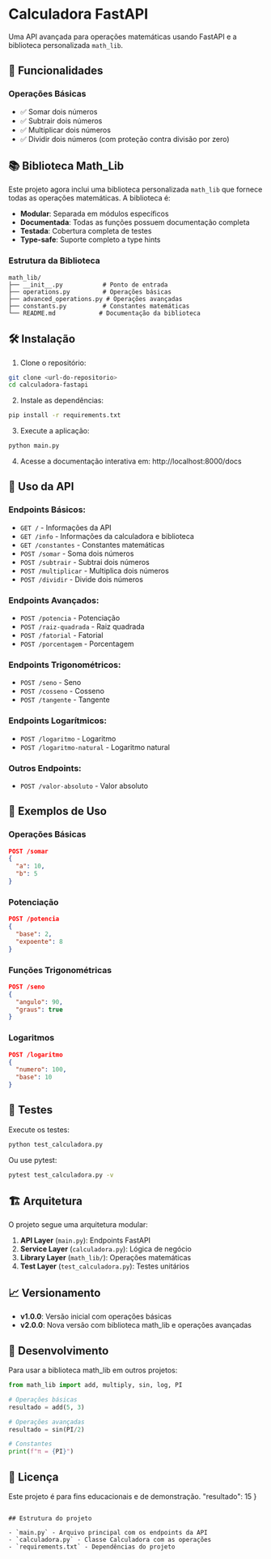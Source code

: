 # Calculadora FastAPI

Uma API avançada para operações matemáticas usando FastAPI e a biblioteca personalizada `math_lib`.

## 🚀 Funcionalidades

### Operações Básicas
- ✅ Somar dois números
- ✅ Subtrair dois números  
- ✅ Multiplicar dois números
- ✅ Dividir dois números (com proteção contra divisão por zero)

## 📚 Biblioteca Math_Lib

Este projeto agora inclui uma biblioteca personalizada `math_lib` que fornece todas as operações matemáticas. A biblioteca é:

- **Modular**: Separada em módulos específicos
- **Documentada**: Todas as funções possuem documentação completa
- **Testada**: Cobertura completa de testes
- **Type-safe**: Suporte completo a type hints

### Estrutura da Biblioteca

```
math_lib/
├── __init__.py           # Ponto de entrada
├── operations.py         # Operações básicas
├── advanced_operations.py # Operações avançadas
├── constants.py          # Constantes matemáticas
└── README.md            # Documentação da biblioteca
```

## 🛠️ Instalação

1. Clone o repositório:
```bash
git clone <url-do-repositorio>
cd calculadora-fastapi
```

2. Instale as dependências:
```bash
pip install -r requirements.txt
```

3. Execute a aplicação:
```bash
python main.py
```

4. Acesse a documentação interativa em: http://localhost:8000/docs

## 📖 Uso da API

### Endpoints Básicos:

- `GET /` - Informações da API
- `GET /info` - Informações da calculadora e biblioteca
- `GET /constantes` - Constantes matemáticas
- `POST /somar` - Soma dois números
- `POST /subtrair` - Subtrai dois números
- `POST /multiplicar` - Multiplica dois números
- `POST /dividir` - Divide dois números

### Endpoints Avançados:

- `POST /potencia` - Potenciação
- `POST /raiz-quadrada` - Raiz quadrada
- `POST /fatorial` - Fatorial
- `POST /porcentagem` - Porcentagem

### Endpoints Trigonométricos:

- `POST /seno` - Seno
- `POST /cosseno` - Cosseno
- `POST /tangente` - Tangente

### Endpoints Logarítmicos:

- `POST /logaritmo` - Logaritmo
- `POST /logaritmo-natural` - Logaritmo natural

### Outros Endpoints:

- `POST /valor-absoluto` - Valor absoluto

## 📝 Exemplos de Uso

### Operações Básicas

```json
POST /somar
{
  "a": 10,
  "b": 5
}
```

### Potenciação

```json
POST /potencia
{
  "base": 2,
  "expoente": 8
}
```

### Funções Trigonométricas

```json
POST /seno
{
  "angulo": 90,
  "graus": true
}
```

### Logaritmos

```json
POST /logaritmo
{
  "numero": 100,
  "base": 10
}
```

## 🧪 Testes

Execute os testes:

```bash
python test_calculadora.py
```

Ou use pytest:

```bash
pytest test_calculadora.py -v
```

## 🏗️ Arquitetura

O projeto segue uma arquitetura modular:

1. **API Layer** (`main.py`): Endpoints FastAPI
2. **Service Layer** (`calculadora.py`): Lógica de negócio
3. **Library Layer** (`math_lib/`): Operações matemáticas
4. **Test Layer** (`test_calculadora.py`): Testes unitários

## 📈 Versionamento

- **v1.0.0**: Versão inicial com operações básicas
- **v2.0.0**: Nova versão com biblioteca math_lib e operações avançadas

## 🔧 Desenvolvimento

Para usar a biblioteca math_lib em outros projetos:

```python
from math_lib import add, multiply, sin, log, PI

# Operações básicas
resultado = add(5, 3)

# Operações avançadas
resultado = sin(PI/2)

# Constantes
print(f"π = {PI}")
```

## 📄 Licença

Este projeto é para fins educacionais e de demonstração.
  "resultado": 15
}
```

## Estrutura do projeto

- `main.py` - Arquivo principal com os endpoints da API
- `calculadora.py` - Classe Calculadora com as operações
- `requirements.txt` - Dependências do projeto
